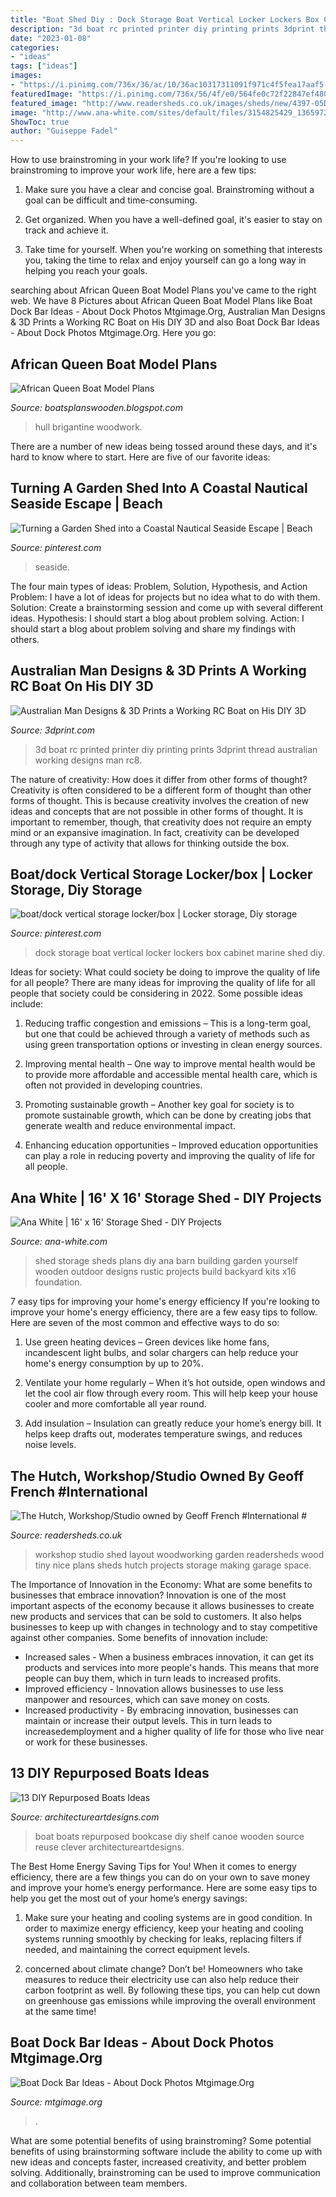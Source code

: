```yaml
---
title: "Boat Shed Diy : Dock Storage Boat Vertical Locker Lockers Box Cabinet Marine Shed Diy"
description: "3d boat rc printed printer diy printing prints 3dprint thread australian working designs man rc8"
date: "2023-01-08"
categories:
- "ideas"
tags: ["ideas"]
images:
- "https://i.pinimg.com/736x/36/ac/10/36ac10317311091f971c4f5fea17aaf5--vertical-storage-boat-dock.jpg"
featuredImage: "https://i.pinimg.com/736x/56/4f/e0/564fe0c72f22847ef4800f1aec5a5190.jpg"
featured_image: "http://www.readersheds.co.uk/images/sheds/new/4397-05D2D32B-DD4A-2FE0-2B5AE89E0A32826C-4.jpg"
image: "http://www.ana-white.com/sites/default/files/3154825429_1365972394.jpg"
ShowToc: true
author: "Guiseppe Fadel"
---
```



How to use brainstroming in your work life?
If you're looking to use brainstroming to improve your work life, here are a few tips:
1. Make sure you have a clear and concise goal. Brainstroming without a goal can be difficult and time-consuming.

2. Get organized. When you have a well-defined goal, it's easier to stay on track and achieve it.

3. Take time for yourself. When you're working on something that interests you, taking the time to relax and enjoy yourself can go a long way in helping you reach your goals.

	

		
searching about African Queen Boat Model Plans you've came to the right web. We have 8 Pictures about African Queen Boat Model Plans like Boat Dock Bar Ideas - About Dock Photos Mtgimage.Org, Australian Man Designs &amp; 3D Prints a Working RC Boat on His DIY 3D and also Boat Dock Bar Ideas - About Dock Photos Mtgimage.Org. Here you go:
		
    
## African Queen Boat Model Plans

<img loading=lazy src="https://lh3.googleusercontent.com/proxy/7HIYCww3ncacPf1_PfvBuY2XC-BceM3VXg5QC81NVHAs8YUk-WXzsI8pAbUbfEAYomvOVOUipgzGQ6Qk4wpd55t-SXTYWZJU34D_-2C7DNF296o6DEUW4WzLUx5dz1G-8Udw0EQO1n1YVKn-R9xOmhD2pFxa0Kg5yVobJQ=w1200-h630-p-k-no-nu" onerror="this.onerror=null;this.src='https://tse4.mm.bing.net/th?id=OIP.x8tLcCA50Zq_qyp451eFawHaE6&amp;pid=15.1';" alt="African Queen Boat Model Plans">

_Source: boatsplanswooden.blogspot.com_

>hull brigantine woodwork. 

	

There are a number of new ideas being tossed around these days, and it's hard to know where to start. Here are five of our favorite ideas: 

    
## Turning A Garden Shed Into A Coastal Nautical Seaside Escape | Beach

<img loading=lazy src="https://i.pinimg.com/736x/56/4f/e0/564fe0c72f22847ef4800f1aec5a5190.jpg" onerror="this.onerror=null;this.src='https://tse1.mm.bing.net/th?id=OIP.VsCsjWctH2QqwhlNrblk2QHaGf&amp;pid=15.1';" alt="Turning a Garden Shed into a Coastal Nautical Seaside Escape | Beach">

_Source: pinterest.com_

>seaside. 

	

The four main types of ideas: Problem, Solution, Hypothesis, and Action
Problem: I have a lot of ideas for projects but no idea what to do with them.
Solution: Create a brainstorming session and come up with several different ideas.
Hypothesis: I should start a blog about problem solving.
Action: I should start a blog about problem solving and share my findings with others.

    
## Australian Man Designs &amp; 3D Prints A Working RC Boat On His DIY 3D

<img loading=lazy src="http://3dprint.com/wp-content/uploads/2014/09/rc8.jpg" onerror="this.onerror=null;this.src='https://tse3.mm.bing.net/th?id=OIP.WN4FEcEo6PDTdqUqMJBeJAHaJ4&amp;pid=15.1';" alt="Australian Man Designs &amp; 3D Prints a Working RC Boat on His DIY 3D">

_Source: 3dprint.com_

>3d boat rc printed printer diy printing prints 3dprint thread australian working designs man rc8. 

	

The nature of creativity: How does it differ from other forms of thought?
Creativity is often considered to be a different form of thought than other forms of thought. This is because creativity involves the creation of new ideas and concepts that are not possible in other forms of thought. It is important to remember, though, that creativity does not require an empty mind or an expansive imagination. In fact, creativity can be developed through any type of activity that allows for thinking outside the box.

    
## Boat/dock Vertical Storage Locker/box | Locker Storage, Diy Storage

<img loading=lazy src="https://i.pinimg.com/736x/36/ac/10/36ac10317311091f971c4f5fea17aaf5--vertical-storage-boat-dock.jpg" onerror="this.onerror=null;this.src='https://tse3.mm.bing.net/th?id=OIP.owWKo30vDK_DUiZhzuiPIAHaJ4&amp;pid=15.1';" alt="boat/dock vertical storage locker/box | Locker storage, Diy storage">

_Source: pinterest.com_

>dock storage boat vertical locker lockers box cabinet marine shed diy. 

	

Ideas for society: What could society be doing to improve the quality of life for all people?
There are many ideas for improving the quality of life for all people that society could be considering in 2022. Some possible ideas include: 
1. Reducing traffic congestion and emissions – This is a long-term goal, but one that could be achieved through a variety of methods such as using green transportation options or investing in clean energy sources. 

2. Improving mental health – One way to improve mental health would be to provide more affordable and accessible mental health care, which is often not provided in developing countries. 

3. Promoting sustainable growth – Another key goal for society is to promote sustainable growth, which can be done by creating jobs that generate wealth and reduce environmental impact. 

4. Enhancing education opportunities – Improved education opportunities can play a role in reducing poverty and improving the quality of life for all people. 


    
## Ana White | 16&#039; X 16&#039; Storage Shed - DIY Projects

<img loading=lazy src="http://www.ana-white.com/sites/default/files/3154825429_1365972394.jpg" onerror="this.onerror=null;this.src='https://tse1.mm.bing.net/th?id=OIP.ybQLdrI9-AMcj5OBNISpDgHaFh&amp;pid=15.1';" alt="Ana White | 16&#039; x 16&#039; Storage Shed - DIY Projects">

_Source: ana-white.com_

>shed storage sheds plans diy ana barn building garden yourself wooden outdoor designs rustic projects build backyard kits x16 foundation. 

	

7 easy tips for improving your home's energy efficiency
If you're looking to improve your home's energy efficiency, there are a few easy tips to follow. Here are seven of the most common and effective ways to do so:
1) Use green heating devices – Green devices like home fans, incandescent light bulbs, and solar chargers can help reduce your home's energy consumption by up to 20%.

2) Ventilate your home regularly – When it’s hot outside, open windows and let the cool air flow through every room. This will help keep your house cooler and more comfortable all year round.

3) Add insulation – Insulation can greatly reduce your home’s energy bill. It helps keep drafts out, moderates temperature swings, and reduces noise levels.

    
## The Hutch, Workshop/Studio Owned By Geoff French #International #

<img loading=lazy src="http://www.readersheds.co.uk/images/sheds/new/4397-05D2D32B-DD4A-2FE0-2B5AE89E0A32826C-4.jpg" onerror="this.onerror=null;this.src='https://tse4.mm.bing.net/th?id=OIP.e7EL2_H0fPFcDo8F4sosFAHaLJ&amp;pid=15.1';" alt="The Hutch, Workshop/Studio owned by Geoff French #International #">

_Source: readersheds.co.uk_

>workshop studio shed layout woodworking garden readersheds wood tiny nice plans sheds hutch projects storage making garage space. 

	

The Importance of Innovation in the Economy: What are some benefits to businesses that embrace innovation?
Innovation is one of the most important aspects of the economy because it allows businesses to create new products and services that can be sold to customers. It also helps businesses to keep up with changes in technology and to stay competitive against other companies. Some benefits of innovation include: 
- Increased sales - When a business embraces innovation, it can get its products and services into more people's hands. This means that more people can buy them, which in turn leads to increased profits. 
- Improved efficiency - Innovation allows businesses to use less manpower and resources, which can save money on costs. 
- Increased productivity - By embracing innovation, businesses can maintain or increase their output levels. This in turn leads to increasedemployment and a higher quality of life for those who live near or work for these businesses.

    
## 13 DIY Repurposed Boats Ideas

<img loading=lazy src="https://www.architectureartdesigns.com/wp-content/uploads/2013/07/139-630x840.jpg" onerror="this.onerror=null;this.src='https://tse4.mm.bing.net/th?id=OIP.KofPq-MhA-4NUP-8Q1p6MAHaJ4&amp;pid=15.1';" alt="13 DIY Repurposed Boats Ideas">

_Source: architectureartdesigns.com_

>boat boats repurposed bookcase diy shelf canoe wooden source reuse clever architectureartdesigns. 

	

The Best Home Energy Saving Tips for You!
When it comes to energy efficiency, there are a few things you can do on your own to save money and improve your home’s energy performance. Here are some easy tips to help you get the most out of your home’s energy savings:
1. Make sure your heating and cooling systems are in good condition. In order to maximize energy efficiency, keep your heating and cooling systems running smoothly by checking for leaks, replacing filters if needed, and maintaining the correct equipment levels.

2. concerned about climate change? Don’t be! Homeowners who take measures to reduce their electricity use can also help reduce their carbon footprint as well. By following these tips, you can help cut down on greenhouse gas emissions while improving the overall environment at the same time!

    
## Boat Dock Bar Ideas - About Dock Photos Mtgimage.Org

<img loading=lazy src="https://www.familyhandyman.com/wp-content/uploads/2018/04/dfh1_openkitchenbar.jpg" onerror="this.onerror=null;this.src='https://tse4.mm.bing.net/th?id=OIP.KMYOTIitolgrgnfDBL8KYQHaHa&amp;pid=15.1';" alt="Boat Dock Bar Ideas - About Dock Photos Mtgimage.Org">

_Source: mtgimage.org_

>. 

	

What are some potential benefits of using brainstroming?
Some potential benefits of using brainstorming software include the ability to come up with new ideas and concepts faster, increased creativity, and better problem solving. Additionally, brainstroming can be used to improve communication and collaboration between team members.

